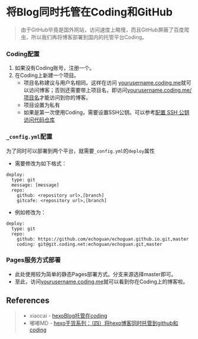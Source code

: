 # 将Blog同时托管在Coding和GitHub

> 由于GitHub毕竟是国外网站，访问速度上略慢，而且GitHub屏蔽了百度爬虫，所以我们再将博客部署到国内的托管平台Coding。

### Coding配置
1. 如果没有Coding账号，注册一个。
2. 在Coding上新建一个项目。
   * 项目名称建议与用户名相同。这样在访问 [yourusername.coding.me](yourusername.coding.me)就可以访问博客；否则还需要带上项目名，即访问[yourusername.coding.me/项目名](yourusername.coding.me/项目名)才能访问到你的博客。
   * 项目设置为私有
   * 如果是第一次使用Coding，需要设置SSH公钥。可以参考[配置 SSH 公钥访问代码仓库](https://coding.net/help/doc/account/ssh-key.html)

### `_config.yml`配置
为了同时可以部署到两个平台，就需要`_config.yml`的`deploy`属性
* 需要修改为如下格式：

```
deploy:
  type: git
  message: [message]
  repo:
    github: <repository url>,[branch]
    gitcafe: <repository url>,[branch]

```

* 例如修改为：

```
deploy:
  type: git
  repo:
    github: https://github.com/echoguan/echoguan.github.io.git,master
    coding: git@git.coding.net:echoguan/echoguan.git,master
```

### Pages服务方式部署
* 此处使用较为简单的静态Pages部署方式。分支来源选择master即可。
* 至此，访问[yourusername.coding.me](yourusername.coding.me)就可以看到你在Coding上的博客啦。

## References
> * xiaocai - [hexoBlog托管在coding](https://learnerzxc.github.io/2017/11/02/hexoBlog%E6%89%98%E7%AE%A1%E5%9C%A8coding/)
> * 嘟嘟MD - [hexo干货系列：（四）将hexo博客同时托管到github和coding](http://tengj.top/2016/03/06/hexo4/#)
